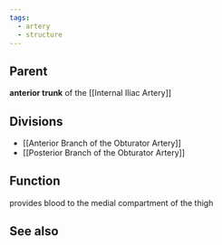 ```yaml
---
tags:
  - artery
  - structure
---
```



## Parent
**anterior trunk** of the [[Internal Iliac Artery]]


## Divisions
- [[Anterior Branch of the Obturator Artery]]
- [[Posterior Branch of the Obturator Artery]]

## Function
provides blood to the medial compartment of the thigh 



## See also

